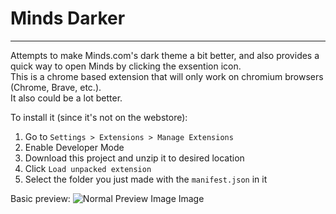 # Minds Darker
***
Attempts to make Minds.com's dark theme a bit better, and also provides a quick way to open Minds by clicking the exsention icon.  
This is a chrome based extension that will only work on chromium browsers (Chrome, Brave, etc.).  
It also could be a lot better.  

To install it (since it's not on the webstore):
1. Go to `Settings > Extensions > Manage Extensions`
2. Enable Developer Mode
3. Download this project and unzip it to desired location
4. Click `Load unpacked extension`
5. Select the folder you just made with the `manifest.json` in it  

Basic preview: 
![Normal Preview Image Image](https://i.imgur.com/NzGsLJf.png "Preview Image") 
